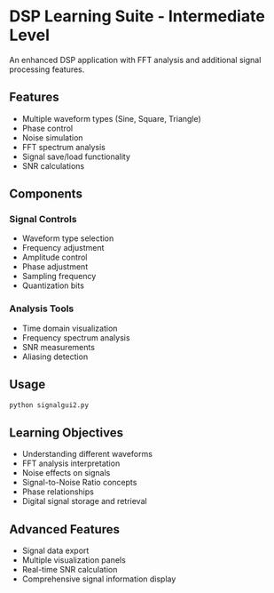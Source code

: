 # DSP Learning Suite - Intermediate Level

An enhanced DSP application with FFT analysis and additional signal processing features.

## Features

- Multiple waveform types (Sine, Square, Triangle)
- Phase control
- Noise simulation
- FFT spectrum analysis
- Signal save/load functionality
- SNR calculations

## Components

### Signal Controls
- Waveform type selection
- Frequency adjustment
- Amplitude control
- Phase adjustment
- Sampling frequency
- Quantization bits

### Analysis Tools
- Time domain visualization
- Frequency spectrum analysis
- SNR measurements
- Aliasing detection

## Usage

```bash
python signalgui2.py
```

## Learning Objectives

- Understanding different waveforms
- FFT analysis interpretation
- Noise effects on signals
- Signal-to-Noise Ratio concepts
- Phase relationships
- Digital signal storage and retrieval

## Advanced Features

- Signal data export
- Multiple visualization panels
- Real-time SNR calculation
- Comprehensive signal information display
